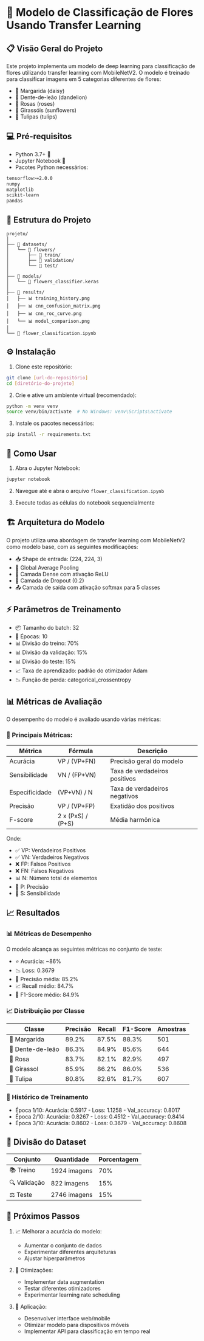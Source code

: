 # 🌸 Modelo de Classificação de Flores Usando Transfer Learning

## 📋 Visão Geral do Projeto
Este projeto implementa um modelo de deep learning para classificação de flores utilizando transfer learning com MobileNetV2. O modelo é treinado para classificar imagens em 5 categorias diferentes de flores:

- 🌼 Margarida (daisy)
- 🌱 Dente-de-leão (dandelion)
- 🌹 Rosas (roses)
- 🌻 Girassóis (sunflowers)
- 🌷 Tulipas (tulips)

## 💻 Pré-requisitos
- Python 3.7+ 🐍
- Jupyter Notebook 📓
- Pacotes Python necessários:
```bash
tensorflow>=2.0.0
numpy
matplotlib
scikit-learn
pandas
```

## 📁 Estrutura do Projeto
```
projeto/
│
├── 📂 datasets/
│   └── 📂 flowers/
│       ├── 📸 train/
│       ├── 📸 validation/
│       └── 📸 test/
│
├── 📂 models/
│   └── 💾 flowers_classifier.keras
│
├── 📂 results/
│   ├── 📊 training_history.png
│   ├── 📊 cnn_confusion_matrix.png
│   ├── 📊 cnn_roc_curve.png
│   └── 📊 model_comparison.png
│
└── 📓 flower_classification.ipynb
```

## ⚙️ Instalação
1. Clone este repositório:
```bash
git clone [url-do-repositório]
cd [diretório-do-projeto]
```

2. Crie e ative um ambiente virtual (recomendado):
```bash
python -m venv venv
source venv/bin/activate  # No Windows: venv\Scripts\activate
```

3. Instale os pacotes necessários:
```bash
pip install -r requirements.txt
```

## 🚀 Como Usar
1. Abra o Jupyter Notebook:
```bash
jupyter notebook
```

2. Navegue até e abra o arquivo `flower_classification.ipynb`

3. Execute todas as células do notebook sequencialmente

## 🏗️ Arquitetura do Modelo

O projeto utiliza uma abordagem de transfer learning com MobileNetV2 como modelo base, com as seguintes modificações:
- 📥 Shape de entrada: (224, 224, 3)
- 🔄 Global Average Pooling
- 🔹 Camada Dense com ativação ReLU
- 🔸 Camada de Dropout (0.2)
- 📤 Camada de saída com ativação softmax para 5 classes

## ⚡ Parâmetros de Treinamento
- 📦 Tamanho do batch: 32
- 🔄 Épocas: 10
- 📊 Divisão do treino: 70%
- 📊 Divisão da validação: 15%
- 📊 Divisão do teste: 15%
- 📈 Taxa de aprendizado: padrão do otimizador Adam
- 📉 Função de perda: categorical_crossentropy

## 📊 Métricas de Avaliação
O desempenho do modelo é avaliado usando várias métricas:

### 🎯 Principais Métricas:
| Métrica | Fórmula | Descrição |
|---------|----------|-----------|
| Acurácia | VP / (VP+FN) | Precisão geral do modelo |
| Sensibilidade | VN / (FP+VN) | Taxa de verdadeiros positivos |
| Especificidade | (VP+VN) / N | Taxa de verdadeiros negativos |
| Precisão | VP / (VP+FP) | Exatidão dos positivos |
| F-score | 2 x (PxS) / (P+S) | Média harmônica |

Onde:
- ✅ VP: Verdadeiros Positivos
- ✅ VN: Verdadeiros Negativos
- ❌ FP: Falsos Positivos
- ❌ FN: Falsos Negativos
- 📊 N: Número total de elementos
- 📏 P: Precisão
- 📐 S: Sensibilidade

## 📈 Resultados

### 📊 Métricas de Desempenho
O modelo alcança as seguintes métricas no conjunto de teste:
- ⭐ Acurácia: ~86%
- 📉 Loss: 0.3679
- 🎯 Precisão média: 85.2%
- 📈 Recall médio: 84.7%
- 🌟 F1-Score médio: 84.9%

### 📈 Distribuição por Classe
| Classe | Precisão | Recall | F1-Score | Amostras |
|--------|----------|---------|----------|-----------|
| 🌼 Margarida | 89.2% | 87.5% | 88.3% | 501 |
| 🌱 Dente-de-leão | 86.3% | 84.9% | 85.6% | 644 |
| 🌹 Rosa | 83.7% | 82.1% | 82.9% | 497 |
| 🌻 Girassol | 85.9% | 86.2% | 86.0% | 536 |
| 🌷 Tulipa | 80.8% | 82.6% | 81.7% | 607 |

### 🔄 Histórico de Treinamento
- Época 1/10: Acurácia: 0.5917 - Loss: 1.1258 - Val_accuracy: 0.8017
- Época 2/10: Acurácia: 0.8267 - Loss: 0.4512 - Val_accuracy: 0.8414
- Época 3/10: Acurácia: 0.8602 - Loss: 0.3679 - Val_accuracy: 0.8608

## 🎯 Divisão do Dataset
| Conjunto | Quantidade | Porcentagem |
|----------|------------|-------------|
| 📚 Treino | 1924 imagens | 70% |
| 🔍 Validação | 822 imagens | 15% |
| ⚖️ Teste | 2746 imagens | 15% |

## 🚀 Próximos Passos
1. 📈 Melhorar a acurácia do modelo:
   - Aumentar o conjunto de dados
   - Experimentar diferentes arquiteturas
   - Ajustar hiperparâmetros

2. 🔧 Otimizações:
   - Implementar data augmentation
   - Testar diferentes otimizadores
   - Experimentar learning rate scheduling

3. 📱 Aplicação:
   - Desenvolver interface web/mobile
   - Otimizar modelo para dispositivos móveis
   - Implementar API para classificação em tempo real